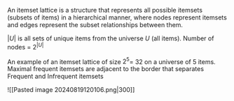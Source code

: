 An itemset lattice is a structure that represents all possible itemsets (subsets of items) in a hierarchical manner, where nodes represent itemsets and edges represent the subset relationships between them.

$|U|$ is all sets of unique items from the universe $U$ (all items). 
Number of nodes = $2^{|U|}$

An example of an itemset lattice of size $2^5$= 32 on a universe of 5 items.
Maximal frequent itemsets are adjacent to the border that separates Frequent and Infrequent itemsets

![[Pasted image 20240819120106.png|300]]